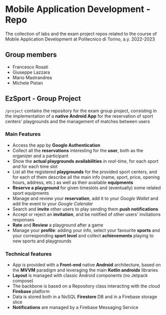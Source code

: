 # Mobile Application Development - Repo
The collection of labs and the exam project repos related to the course of Mobile Application Development at Politecnico di Torino, a.y. 2022-2023

## Group members
- Francesco Rosati
- Giuseppe Lazzara
- Mario Mastrandrea
- Michele Pistan

## EzSport - Group Project
`/project` contains the repository for the exam group project, consisting in the implementation of a **native Android App** for the reservation of sport centers' playgrounds and the management of matches between users

### Main Features
- Access the app by **Google Authentication**
- Collect all the **reservations** interesting for the **user**, both as the organizer and a participant
- Show the **actual playgrounds availabilities** *in real-time*, for each sport and for each time slot
- List all the registered **playgrounds** for the provided sport centers, and for each of them describe all the main info (name, sport, price, opening hours, address, etc.) as well as their available **equipments** 
- **Reserve a playground** for given timeslots and (eventually) some related sport equipments
- Manage and review your **reservation**, add it to your *Google Wallet* and add the event to your *Google Calendar*     
- Search and **invite** other users to play sending them **push notifications**
- Accept or reject an **invitation**, and be notified of other users' invitations responses 
- **Rate** and **Review** a playground after a game
- Manage your **profile**: adding your info, select your favourite **sports** and your corresponding **sport level** and collect **achievements** playing to new sports and playgrounds 

### Technical features
- App is provided with a **Front-end** native **Android** architecture, based on the **MVVM** paradigm and leveraging the main **Kotlin androidx** libraries
- **Layout** is managed with classic Android components (no Jetpack compose)
- The backbone is based on a Repository class interacting with the cloud **Firebase** platform
- Data is stored both in a NoSQL **Firestore** DB and in a Firebase storage slice
- **Notifications** are managed by a Firebase Messaging Service      
